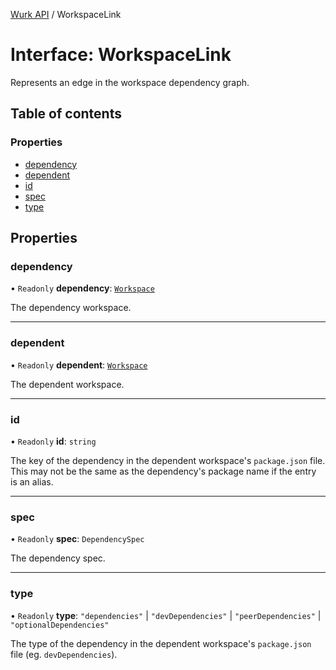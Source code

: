 [Wurk API](../README.md) / WorkspaceLink

# Interface: WorkspaceLink

Represents an edge in the workspace dependency graph.

## Table of contents

### Properties

- [dependency](WorkspaceLink.md#dependency)
- [dependent](WorkspaceLink.md#dependent)
- [id](WorkspaceLink.md#id)
- [spec](WorkspaceLink.md#spec)
- [type](WorkspaceLink.md#type)

## Properties

### dependency

• `Readonly` **dependency**: [`Workspace`](../classes/Workspace.md)

The dependency workspace.

___

### dependent

• `Readonly` **dependent**: [`Workspace`](../classes/Workspace.md)

The dependent workspace.

___

### id

• `Readonly` **id**: `string`

The key of the dependency in the dependent workspace's `package.json`
file. This may not be the same as the dependency's package name if the
entry is an alias.

___

### spec

• `Readonly` **spec**: `DependencySpec`

The dependency spec.

___

### type

• `Readonly` **type**: ``"dependencies"`` \| ``"devDependencies"`` \| ``"peerDependencies"`` \| ``"optionalDependencies"``

The type of the dependency in the dependent workspace's `package.json`
file (eg. `devDependencies`).
